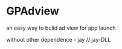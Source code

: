 # GPAdview
an easy way to bulid ad view for app launch 

without other dependence - jay
// jay-DLL

